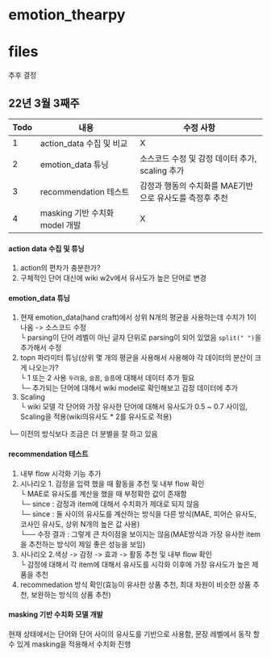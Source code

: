 # emotion_thearpy

# files
추후 결정

## 22년 3월 3째주
|Todo|내용|수정 사항|
|--|--|--|
|1|action_data 수집 및 비교|X|
|2|emotion_data 튜닝|소스코드 수정 및 감정 데이터 추가, scaling 추가|
|3|recommendation 테스트|감정과 행동의 수치화를 MAE기반으로 유사도를 측정후 추천|
|4|masking 기반 수치화 model 개발|X|

#### action data 수집 및 튜닝
1. action의 편차가 충분한가?
2. 구체적인 단어 대신에 wiki w2v에서 유사도가 높은 단어로 변경

#### emotion_data 튜닝
1. 현재 emotion_data(hand craft)에서 상위 N개의 평균을 사용하는데 수치가 1이 나옴 -> 소스코드 수정  
└ parsing이 단어 레벨이 아닌 글자 단위로 parsing이 되어 있었음 `split(" ")`을 추가해서 수정  
2. topn 파라미터 튜닝(상위 몇 개의 평균을 사용해서 사용해야 각 데이터의 분산이 크게 나오는가?  
└ 1 또는 2 사용 `두려움`, `슬픔`, `슬픔`에 대해서 데이터 추가 필요   
└─ 추가되는 단어에 대해서 wiki model로 확인해보고 감정 데이터에 추가 
3. Scaling  
└ wiki 모델 각 단어와 가장 유사한 단어에 대해서 유사도가 0.5 ~ 0.7 사이임, Scaling을 적용(wiki의유사도 * 2를 유사도로 적용)

└─ 이전의 방식보다 조금은 더 분별을 잘 하고 있음

#### recommendation 테스트
1. 내부 flow 시각화 기능 추가  
2. 시나리오 1. 감정을 입력 했을 때 활동을 추천 및 내부 flow 확인  
└ MAE로 유사도를 계산을 했을 때 부정확한 값이 존재함  
└─ since : 감정과 item에 대해서 수치화가 제대로 되지 않음  
└─ since : 둘 사이의 유사도를 계산하는 방식을 다른 방식(MAE, 피어슨 유사도, 코사인 유사도, 상위 N개의 높은 값 사용)  
└── 수정 결과 : 그렇게 큰 차이점을 보이지는 않음(MAE방식과 가장 유사한 item을 추천하는 방식이 제일 좋은 성능을 보임)  
3. 사나리오 2.색상 -> 감정 -> 효과 -> 활동 추천 및 내부 flow 확인  
 └ 감정에 대해서 각 item에 대해서 유사도를 시각화 이후에 가장 유사도가 높은 제품을 추천  
4. recommedation 방식 확인(효능이 유사한 상품 추천, 최대 차원이 비슷한 상품 추천, 보완하는 방식의 상품 추천)  

#### masking 기반 수치화 모델 개발
현재 상태에서는 단어와 단어 사이의 유사도를 기반으로 사용함, 문장 레벨에서 동작 할 수 있게 masking을 적용해서 수치화 진행
